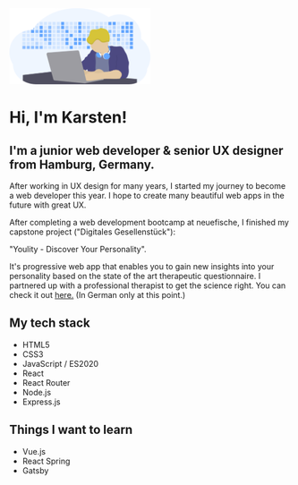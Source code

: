 <img  src="https://github.com/karstenlenz/karstenlenz/blob/master/gh_profile_illustration.png" alt="profile illustration"  width="50%" />



# Hi, I'm Karsten!

## I'm a junior web developer & senior UX designer from Hamburg, Germany.

After working in UX design for many years, I started my journey to become a web developer this year. I hope to create many beautiful web apps in the future with great UX.

After completing a web development bootcamp at neuefische, I finished my capstone project ("Digitales Gesellenstück"):

 "Youlity - Discover Your Personality".
 
  It's progressive web app that enables you to gain new insights into your personality based on the  state of the art therapeutic questionnaire. I partnered up with a professional therapist to get the science right. 
You can check it out [here.](https://github.com/karstenlenz/capstone-project)  (In German only at this point.)


## My tech stack

- HTML5
- CSS3
- JavaScript / ES2020
- React
- React Router
- Node.js
- Express.js

## Things I want to learn
- Vue.js
- React Spring
- Gatsby

